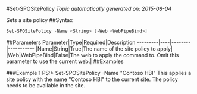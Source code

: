 #Set-SPOSitePolicy
*Topic automatically generated on: 2015-08-04*

Sets a site policy
##Syntax
```powershell
Set-SPOSitePolicy -Name <String> [-Web <WebPipeBind>]
```


##Parameters
Parameter|Type|Required|Description
---------|----|--------|-----------
|Name|String|True|The name of the site policy to apply|
|Web|WebPipeBind|False|The web to apply the command to. Omit this parameter to use the current web.|
##Examples

###Example 1
    PS:> Set-SPOSitePolicy -Name "Contoso HBI"
This applies a site policy with the name "Contoso HBI" to the current site. The policy needs to be available in the site.
<!-- Ref: 147B898C7DBB475910D0C13F064D069E -->